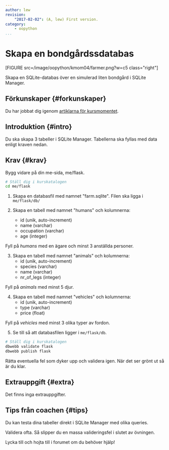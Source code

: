 ```yaml
---
author: lew
revision:
    "2017-02-02": (A, lew) First version.
category:
    - oopython
...
```

Skapa en bondgårdssdatabas
===================================

[FIGURE src=/image/oopython/kmom04/farmer.png?w=c5 class="right"]

Skapa en SQLite-databas över en simulerad liten bondgård i SQLite Manager.

<!--more-->


Förkunskaper {#forkunskaper}
-----------------------

Du har jobbat dig igenom [artiklarna för kursmomentet](oopython/kmom04#ovningar).



Introduktion {#intro}
-----------------------

Du ska skapa 3 tabeller i SQLite Manager. Tabellerna ska fyllas med data enligt kraven nedan.



Krav {#krav}
-----------------------

Bygg vidare på din me-sida, me/flask.

```bash
# Ställ dig i kurskatalogen
cd me/flask
```

1. Skapa en databasfil med namnet "farm.sqlite". Filen ska ligga i `me/flask/db/`

2. Skapa en tabell med namnet "humans" och kolumnerna:  
    * id (unik, auto-increment)  
    * name (varchar)  
    * occupation (varchar)  
    * age (integer)  

Fyll på _humans_ med en ägare och minst 3 anställda personer.  

3. Skapa en tabell med namnet "animals" och kolumnerna:  
    * id (unik, auto-increment)  
    * species (varchar)  
    * name (varchar)  
    * nr_of_legs (integer)  

Fyll på _animals_ med minst 5 djur.  

4. Skapa en tabell med namnet "vehicles" och kolumnerna:  
    * id (unik, auto-increment)  
    * type (varchar)  
    * price (float)  

Fyll på _vehicles_ med minst 3 olika typer av fordon.  

5. Se till så att databasfilen ligger i `me/flask/db`.

```bash
# Ställ dig i kurskatalogen
dbwebb validate flask
dbwebb publish flask
```

Rätta eventuella fel som dyker upp och validera igen. När det ser grönt ut så är du klar.



Extrauppgift {#extra}
-----------------------

Det finns inga extrauppgifter.


Tips från coachen {#tips}
-----------------------

Du kan testa dina tabeller direkt i SQLite Manager med olika queries.

Validera ofta. Så slipper du en massa valideringsfel i slutet av övningen.

Lycka till och hojta till i forumet om du behöver hjälp!
